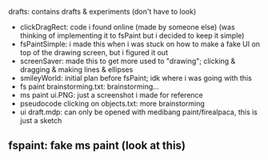 drafts: contains drafts & experiments (don't have to look)  
* clickDragRect: code i found online (made by someone else) (was thinking of implementing it to fsPaint but i decided to keep it simple)
* fsPaintSimple: i made this when i was stuck on how to make a fake UI on top of the drawing screen, but i figured it out
* screenSaver: made this to get more used to "drawing"; clicking & dragging & making lines & ellipses
* smileyWorld: initial plan before fsPaint; idk where i was going with this
* fs paint brainstorming.txt: brainstorming...
* ms paint ui.PNG: just a screenshot i made for reference
* pseudocode clicking on objects.txt: more brainstorming
* ui draft.mdp: can only be opened with medibang paint/firealpaca, this is just a sketch

## fspaint: fake ms paint (look at this)
